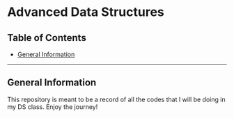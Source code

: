 # Advanced Data Structures

## Table of Contents

* [General Information](#general-information)

---

## General Information
This repository is meant to be a record of all the codes that I will be doing in my DS class. Enjoy the journey!